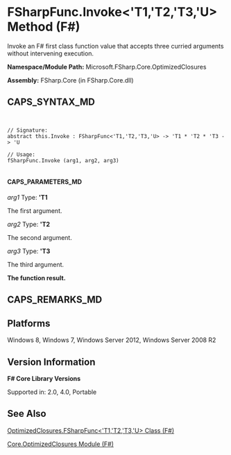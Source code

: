 # FSharpFunc.Invoke<'T1,'T2,'T3,'U> Method (F#)

Invoke an F# first class function value that accepts three curried arguments without intervening execution.

**Namespace/Module Path:** Microsoft.FSharp.Core.OptimizedClosures

**Assembly:** FSharp.Core (in FSharp.Core.dll)


## CAPS_SYNTAX_MD



```


// Signature:
abstract this.Invoke : FSharpFunc<'T1,'T2,'T3,'U> -> 'T1 * 'T2 * 'T3 -> 'U

// Usage:
fSharpFunc.Invoke (arg1, arg2, arg3)


```



#### CAPS_PARAMETERS_MD
*arg1*
Type: **'T1**


The first argument.


*arg2*
Type: **'T2**


The second argument.


*arg3*
Type: **'T3**


The third argument.



**The function result.**
## CAPS_REMARKS_MD

## Platforms
Windows 8, Windows 7, Windows Server 2012, Windows Server 2008 R2


## Version Information
**F# Core Library Versions**

Supported in: 2.0, 4.0, Portable




## See Also
[OptimizedClosures.FSharpFunc&#60;'T1,'T2,'T3,'U&#62; Class &#40;F&#35;&#41;](OptimizedClosures.FSharpFunc+%27T1%2C%27T2%2C%27T3%2C%27U+Class+%28F%23%29.md)

[Core.OptimizedClosures Module &#40;F&#35;&#41;](Core.OptimizedClosures+Module+%28F%23%29.md)

